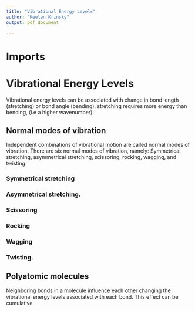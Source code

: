 ```yaml
---
title: "Vibrational Energy Levels"
author: "Keelan Krinsky"
output: pdf_document

---
```


# Imports

# Vibrational Energy Levels
Vibrational energy levels can be associated with change in bond length (stretching) or bond angle (bending), stretching requires more energy than bending, (i.e a higher wavenumber).

## Normal modes of vibration 
Independent combinations of vibrational motion are called normal modes of vibration. There are six normal modes of vibration, namely: Symmetrical stretching, asymmetrical stretching, scissoring, rocking, wagging, and twisting. 

### Symmetrical stretching 	

### Asymmetrical stretching. 

### Scissoring

### Rocking 

### Wagging 

### Twisting. 

## Polyatomic molecules
Neighboring bonds in a molecule influence each other changing the vibrational energy levels associated with each bond. This effect can be cumulative.


	
